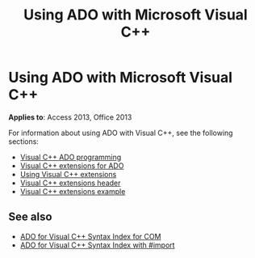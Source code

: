 ﻿---
title: Using ADO with Microsoft Visual C++
TOCTitle: Using ADO with Microsoft Visual C++
ms:assetid: 80ba75d4-5c93-e79f-59a8-59abf091d3b6
ms:mtpsurl: https://msdn.microsoft.com/library/JJ249548(v=office.15)
ms:contentKeyID: 48545930
ms.date: 09/18/2015
mtps_version: v=office.15
---

# Using ADO with Microsoft Visual C++

**Applies to**: Access 2013, Office 2013

For information about using ADO with Visual C++, see the following sections:

- [Visual C++ ADO programming](visual-c-ado-programming.md)
- [Visual C++ extensions for ADO](visual-c-extensions-for-ado.md)
- [Using Visual C++ extensions](using-visual-c-extensions.md)
- [Visual C++ extensions header](visual-c-extensions-header.md)
- [Visual C++ extensions example](visual-c-extensions-example.md)


## See also

- [ADO for Visual C++ Syntax Index for COM](https://docs.microsoft.com/office/vba/access/concepts/miscellaneous/ado-for-visual-c-plus-plus-syntax-index-for-com)
- [ADO for Visual C++ Syntax Index with \#import](https://docs.microsoft.com/office/vba/access/concepts/miscellaneous/ado-for-visual-c-plus-plus-syntax-index-with-import)